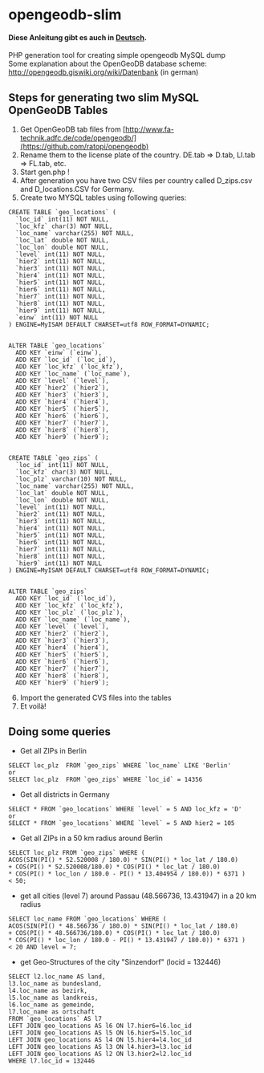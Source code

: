 # opengeodb-slim

#### Diese Anleitung gibt es auch in [Deutsch](https://github.com/stell/opengeodb-slim/blob/master/README.de.md).

PHP generation tool for creating simple opengeodb MySQL dump  
Some explanation about the OpenGeoDB database scheme: http://opengeodb.giswiki.org/wiki/Datenbank (in german)

## Steps for generating two slim MySQL OpenGeoDB Tables

1. Get OpenGeoDB tab files from [http://www.fa-technik.adfc.de/code/opengeodb/](https://github.com/ratopi/opengeodb)
2. Rename them to the license plate of the country. DE.tab => D.tab, LI.tab => FL.tab, etc.
3. Start gen.php !
4. After generation you have two CSV files per country called D_zips.csv and D_locations.CSV for Germany.
5. Create two MYSQL tables using following queries:
```
CREATE TABLE `geo_locations` (
  `loc_id` int(11) NOT NULL,
  `loc_kfz` char(3) NOT NULL,
  `loc_name` varchar(255) NOT NULL,
  `loc_lat` double NOT NULL,
  `loc_lon` double NOT NULL,
  `level` int(11) NOT NULL,
  `hier2` int(11) NOT NULL,
  `hier3` int(11) NOT NULL,
  `hier4` int(11) NOT NULL,
  `hier5` int(11) NOT NULL,
  `hier6` int(11) NOT NULL,
  `hier7` int(11) NOT NULL,
  `hier8` int(11) NOT NULL,
  `hier9` int(11) NOT NULL,
  `einw` int(11) NOT NULL
) ENGINE=MyISAM DEFAULT CHARSET=utf8 ROW_FORMAT=DYNAMIC;


ALTER TABLE `geo_locations`
  ADD KEY `einw` (`einw`),
  ADD KEY `loc_id` (`loc_id`),
  ADD KEY `loc_kfz` (`loc_kfz`),
  ADD KEY `loc_name` (`loc_name`),
  ADD KEY `level` (`level`),
  ADD KEY `hier2` (`hier2`),
  ADD KEY `hier3` (`hier3`),
  ADD KEY `hier4` (`hier4`),
  ADD KEY `hier5` (`hier5`),
  ADD KEY `hier6` (`hier6`),
  ADD KEY `hier7` (`hier7`),
  ADD KEY `hier8` (`hier8`),
  ADD KEY `hier9` (`hier9`);


CREATE TABLE `geo_zips` (
  `loc_id` int(11) NOT NULL,
  `loc_kfz` char(3) NOT NULL,
  `loc_plz` varchar(10) NOT NULL,
  `loc_name` varchar(255) NOT NULL,
  `loc_lat` double NOT NULL,
  `loc_lon` double NOT NULL,
  `level` int(11) NOT NULL,
  `hier2` int(11) NOT NULL,
  `hier3` int(11) NOT NULL,
  `hier4` int(11) NOT NULL,
  `hier5` int(11) NOT NULL,
  `hier6` int(11) NOT NULL,
  `hier7` int(11) NOT NULL,
  `hier8` int(11) NOT NULL,
  `hier9` int(11) NOT NULL
) ENGINE=MyISAM DEFAULT CHARSET=utf8 ROW_FORMAT=DYNAMIC;


ALTER TABLE `geo_zips`
  ADD KEY `loc_id` (`loc_id`),
  ADD KEY `loc_kfz` (`loc_kfz`),
  ADD KEY `loc_plz` (`loc_plz`),
  ADD KEY `loc_name` (`loc_name`),
  ADD KEY `level` (`level`),
  ADD KEY `hier2` (`hier2`),
  ADD KEY `hier3` (`hier3`),
  ADD KEY `hier4` (`hier4`),
  ADD KEY `hier5` (`hier5`),
  ADD KEY `hier6` (`hier6`),
  ADD KEY `hier7` (`hier7`),
  ADD KEY `hier8` (`hier8`),
  ADD KEY `hier9` (`hier9`);
```
6. Import the generated CVS files into the tables
7. Et voilà!

## Doing some queries

+ Get all ZIPs in Berlin
```
SELECT loc_plz  FROM `geo_zips` WHERE `loc_name` LIKE 'Berlin'
or
SELECT loc_plz  FROM `geo_zips` WHERE `loc_id` = 14356
```

+ Get all districts in Germany
```
SELECT * FROM `geo_locations` WHERE `level` = 5 AND loc_kfz = 'D'
or
SELECT * FROM `geo_locations` WHERE `level` = 5 AND hier2 = 105
```

+ Get all ZIPs in a 50 km radius around Berlin
```
SELECT loc_plz FROM `geo_zips` WHERE (
ACOS(SIN(PI() * 52.520008 / 180.0) * SIN(PI() * loc_lat / 180.0) 
+ COS(PI() * 52.520008/180.0) * COS(PI() * loc_lat / 180.0) 
* COS(PI() * loc_lon / 180.0 - PI() * 13.404954 / 180.0)) * 6371 )
< 50;
```

+ get all cities (level 7) around Passau (48.566736, 13.431947) in a 20 km radius
```
SELECT loc_name FROM `geo_locations` WHERE (
ACOS(SIN(PI() * 48.566736 / 180.0) * SIN(PI() * loc_lat / 180.0) 
+ COS(PI() * 48.566736/180.0) * COS(PI() * loc_lat / 180.0) 
* COS(PI() * loc_lon / 180.0 - PI() * 13.431947 / 180.0)) * 6371 )
< 20 AND level = 7;
```

+ get Geo-Structures of the city "Sinzendorf" (locid = 132446)
```
SELECT l2.loc_name AS land, 
l3.loc_name as bundesland,
l4.loc_name as bezirk,
l5.loc_name as landkreis,
l6.loc_name as gemeinde,
l7.loc_name as ortschaft
FROM `geo_locations` AS l7
LEFT JOIN geo_locations AS l6 ON l7.hier6=l6.loc_id
LEFT JOIN geo_locations AS l5 ON l6.hier5=l5.loc_id
LEFT JOIN geo_locations AS l4 ON l5.hier4=l4.loc_id
LEFT JOIN geo_locations AS l3 ON l4.hier3=l3.loc_id
LEFT JOIN geo_locations AS l2 ON l3.hier2=l2.loc_id
WHERE l7.loc_id = 132446
```
